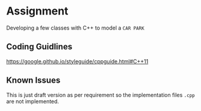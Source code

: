 # Assignment
Developing a few classes with C++ to model a `CAR PARK`

## Coding Guidlines
<https://google.github.io/styleguide/cppguide.html#C++11>

## Known Issues
This is just draft version as per requirement so the implementation files `.cpp` are not implemented.
